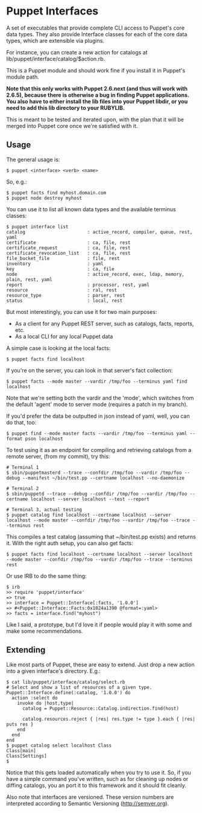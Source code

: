 Puppet Interfaces
=================
A set of executables that provide complete CLI access to Puppet's
core data types.  They also provide Interface classes for
each of the core data types, which are extensible via plugins.

For instance, you can create a new action for catalogs at
lib/puppet/interface/catalog/$action.rb.

This is a Puppet module and should work fine if you install it
in Puppet's module path.

**Note that this only works with Puppet 2.6.next (and thus will work
with 2.6.5), because there is otherwise a bug in finding Puppet applications.
You also have to either install the lib files into your Puppet libdir, or
you need to add this lib directory to your RUBYLIB.**

This is meant to be tested and iterated upon, with the plan that it will be
merged into Puppet core once we're satisfied with it.

Usage
-----
The general usage is:

    $ puppet <interface> <verb> <name>

So, e.g.:

    $ puppet facts find myhost.domain.com
    $ puppet node destroy myhost

You can use it to list all known data types and the available terminus classes:

    $ puppet interface list
    catalog                       : active_record, compiler, queue, rest, yaml
    certificate                   : ca, file, rest
    certificate_request           : ca, file, rest
    certificate_revocation_list   : ca, file, rest
    file_bucket_file              : file, rest
    inventory                     : yaml
    key                           : ca, file
    node                          : active_record, exec, ldap, memory, plain, rest, yaml
    report                        : processor, rest, yaml
    resource                      : ral, rest
    resource_type                 : parser, rest
    status                        : local, rest

But most interestingly, you can use it for two main purposes:

* As a client for any Puppet REST server, such as catalogs, facts, reports, etc.
* As a local CLI for any local Puppet data

A simple case is looking at the local facts:

    $ puppet facts find localhost

If you're on the server, you can look in that server's fact collection:

    $ puppet facts --mode master --vardir /tmp/foo --terminus yaml find localhost

Note that we're setting both the vardir and the 'mode', which switches from the default 'agent' mode to server mode (requires a patch in my branch).

If you'd prefer the data be outputted in json instead of yaml, well, you can do that, too:

    $ puppet find --mode master facts --vardir /tmp/foo --terminus yaml --format pson localhost

To test using it as an endpoint for compiling and retrieving catalogs from a remote server, (from my commit), try this:

    # Terminal 1
    $ sbin/puppetmasterd --trace --confdir /tmp/foo --vardir /tmp/foo --debug --manifest ~/bin/test.pp --certname localhost --no-daemonize
    
    # Terminal 2
    $ sbin/puppetd --trace --debug --confdir /tmp/foo --vardir /tmp/foo --certname localhost --server localhost --test --report
    
    # Terminal 3, actual testing
    $ puppet catalog find localhost --certname localhost --server localhost --mode master --confdir /tmp/foo --vardir /tmp/foo --trace --terminus rest

This compiles a test catalog (assuming that ~/bin/test.pp exists) and returns it.  With the right auth setup, you can also get facts:

    $ puppet facts find localhost --certname localhost --server localhost --mode master --confdir /tmp/foo --vardir /tmp/foo --trace --terminus rest

Or use IRB to do the same thing:

    $ irb
    >> require 'puppet/interface'
    => true
    >> interface = Puppet::Interface[:facts, '1.0.0']
    => #<Puppet::Interface::Facts:0x1024a1390 @format=:yaml>
    >> facts = interface.find("myhost")

Like I said, a prototype, but I'd love it if people would play it with some and make some recommendations.

Extending
---------
Like most parts of Puppet, these are easy to extend.  Just drop a new action into a given interface's directory.  E.g.:

    $ cat lib/puppet/interface/catalog/select.rb 
    # Select and show a list of resources of a given type.
    Puppet::Interface.define(:catalog, '1.0.0') do
      action :select do
        invoke do |host,type|
          catalog = Puppet::Resource::Catalog.indirection.find(host)

          catalog.resources.reject { |res| res.type != type }.each { |res| puts res }
        end
      end
    end
    $ puppet catalog select localhost Class
    Class[main]
    Class[Settings]
    $

Notice that this gets loaded automatically when you try to use it.  So, if you have a simple command you've written, such as for cleaning up nodes or diffing catalogs, you an port it to this framework and it should fit cleanly.

Also note that interfaces are versioned.  These version numbers are interpreted according to Semantic Versioning (http://semver.org).
